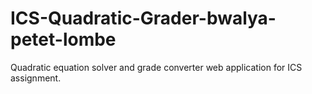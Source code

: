 # ICS-Quadratic-Grader-bwalya-petet-lombe
Quadratic equation solver and grade converter web application for ICS assignment.
